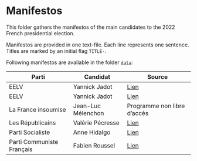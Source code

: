 
# Manifestos

This folder gathers the manifestos of the main candidates to the 2022
French presidential election.

Manifestos are provided in one text-file. Each line represents one
sentence. Titles are marked by an initial flag `TITLE-`.

Following manifestos are available in the folder
[`data`](https://github.com/benjaminguinaudeau/presidata2022/tree/master/manifesto/data):

| Parti                     | Candidat           | Source                                                                                                                                                       |
|---------------------------|--------------------|--------------------------------------------------------------------------------------------------------------------------------------------------------------|
| EELV                      | Yannick Jadot      | [Lien](https://www.eelv.fr/files/2021/10/Projet-2022-11.07.21-NP-1.pdf)                                                                                      |
| EELV                      | Yannick Jadot      | [Lien](https://assets.nationbuilder.com/themes/6181b6eb4445ea720389b314/attachments/original/1643803625/programme_presidentiel_yannick_jadot.pdf?1643803625) |
| La France insoumise       | Jean-Luc Mélenchon | Programme non libre d’accès                                                                                                                                  |
| Les Républicains          | Valérie Pécresse   | [Lien](https://www.valeriepecresse.fr/mon-projet/)                                                                                                           |
| Parti Socialiste          | Anne Hidalgo       | [Lien](https://d3n8a8pro7vhmx.cloudfront.net/2022avechidalgo/pages/208/attachments/original/1642600770/AH_PROGRAMME_A4_V6_Sommaire_.pdf)                     |
| Parti Communiste Français | Fabien Roussel     | [Lien](https://d3n8a8pro7vhmx.cloudfront.net/pcf/pages/3003/attachments/original/1621955637/document_programme.pdf)                                          |

<!-- Le Pen, Zemmour, Taubira, Macron, NDA -->
